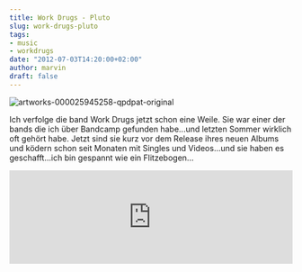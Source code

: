 ```yaml
---
title: Work Drugs - Pluto
slug: work-drugs-pluto
tags:
- music
- workdrugs
date: "2012-07-03T14:20:00+02:00"
author: marvin
draft: false
---
```

![artworks-000025945258-qpdpat-original](/images/artworks-000025945258-qpdpat-original.jpg)

Ich verfolge die band Work Drugs jetzt schon eine Weile. Sie war einer
der bands die ich über Bandcamp gefunden habe...und letzten Sommer
wirklich oft gehört habe. Jetzt sind sie kurz vor dem Release ihres
neuen Albums und ködern schon seit Monaten mit Singles und Videos...und
sie haben es geschafft...ich bin gespannt wie ein Flitzebogen...

<iframe width="100%" height="166" scrolling="no" frameborder="no" src="https://w.soundcloud.com/player/?url=http%3A%2F%2Fapi.soundcloud.com%2Ftracks%2F51198767&amp;show_artwork=true"></iframe>